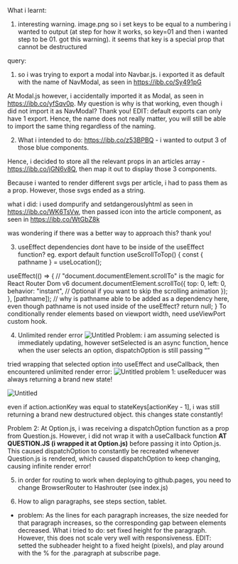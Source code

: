 What i learnt:

1. interesting warning. image.png
   so i set keys to be equal to a numbering i wanted to output (at step for how it works, so key=01 and then i wanted step to be 01. got this warning). it seems that key is a special prop that cannot be destructured

query:

1. so i was trying to export a modal into Navbar.js. i exported it as default with the name of NavModal, as seen in https://ibb.co/Sy491pG

At Modal.js however, i accidentally imported it as Modal, as seen in https://ibb.co/yfSqv0p. My question is why is that working, even though i did not import it as NavModal? Thank you!
EDIT: default exports can only have 1 export. Hence, the name does not really matter, you will still be able to import the same thing regardless of the naming.

2. What i intended to do: https://ibb.co/z53BPBQ - i wanted to output 3 of those blue components.

Hence, i decided to store all the relevant props in an articles array - https://ibb.co/jGN6v8Q, then map it out to display those 3 components.

Because i wanted to render different svgs per article, i had to pass them as a prop. However, those svgs ended as a string.

what i did: i used dompurify and setdangerouslyhtml as seen in https://ibb.co/WK6TsVw, then passed icon into the article component, as seen in https://ibb.co/WtGbZ8k

was wondering if there was a better way to approach this? thank you!

3. useEffect dependencies dont have to be inside of the useEffect function? eg.
   export default function useScrollToTop() {
   const { pathname } = useLocation();

useEffect(() => {
// "document.documentElement.scrollTo" is the magic for React Router Dom v6
document.documentElement.scrollTo({
top: 0,
left: 0,
behavior: "instant", // Optional if you want to skip the scrolling animation
});
}, [pathname]);
// why is pathname able to be added as a dependency here, even though pathname is not used inside of the useEffect?
return null;
}
To conditionally render elements based on viewport width, need useViewPort custom hook.

4. Unlimited render error
   ![Untitled](https://s3-us-west-2.amazonaws.com/secure.notion-static.com/3b2493ce-579f-4af0-8ea7-0d39c3e2a15c/Untitled.png)
   Problem: i am assuming selected is immediately updating, however setSelected is an async function, hence when the user selects an option, dispatchOption is still passing “”

tried wrapping that selected option into useEffect and useCallback, then encountered unlimited render error:
![Untitled](https://s3-us-west-2.amazonaws.com/secure.notion-static.com/599db4d6-3a04-4a3a-82d6-27d0331d6a93/Untitled.png)
problem 1: useReducer was always returning a brand new state!

![Untitled](https://s3-us-west-2.amazonaws.com/secure.notion-static.com/c172aaef-ce7d-4804-914d-76eb9926e6df/Untitled.png)

even if action.actionKey was equal to stateKeys[actionKey - 1], i was still returning a brand new destructured object. this changes state constantly!

Problem 2: At Option.js, i was receiving a dispatchOption function as a prop from Question.js. However, i did not wrap it with a useCallback function **AT QUESTION.JS (i wrapped it at Option.js)** before passing it into Option.js. This caused dispatchOption to constantly be recreated whenever Question.js is rendered, which caused dispatchOption to keep changing, causing infinite render error!

5. in order for routing to work when deploying to github.pages, you need to change BrowserRouter to Hashrouter (see index.js)

6. How to align paragraphs, see steps section, tablet.

- problem: As the lines for each paragraph increases, the size needed for that paragraph increases, so the corresponding gap between elements decreased. What i tried to do: set fixed height for the paragraph. However, this does not scale very well with responsiveness.
  EDIT: setted the subheader height to a fixed height (pixels), and play around with the % for the .paragraph at subscribe page.
